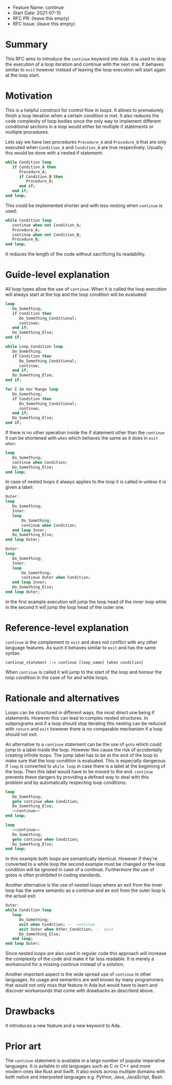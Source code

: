 - Feature Name: continue
- Start Date: 2021-07-15
- RFC PR: (leave this empty)
- RFC Issue: (leave this empty)

Summary
=======

This RFC aims to introduce the `continue` keyword into Ada. It is used to
stop the execution of a loop iteration and continue with the next one.
It behaves similar to `exit` however instead of leaving the loop execution
will start again at the loop start.

Motivation
==========

This is a helpful construct for control flow in loops. It allows to prematurely
finish a loop iteration when a certain condition is met. It also reduces the
code complexity of loop bodies since the only way to implement different
conditional sections in a loop would either be multiple if statements or multiple
procedures.

Lets say we have two procedures `Procedure_A` and `Procedure_B` that are only
executed when `Condition_A` and `Condition_B` are true respectively. Usually
this would be done with a nested if statement:

```Ada
while Condition loop
   if Condition_A then
      Procedure_A;
      if Condition_B then
         Procedure_B;
      end if;
   end if;
end loop;
```

This could be implemented shorter and with less nesting when `continue` is used:

```Ada
while Condition loop
   continue when not Condition_A;
   Procedure_A;
   continue when not Condition_B;
   Procedure_B;
end loop;
```
It reduces the length of the code without sacrificing its readability.

Guide-level explanation
=======================

All loop types allow the use of `continue`. When it is called the loop
execution will always start at the top and the loop condition will be
evaluated:

```Ada
loop
   Do_Something;
   if Condition then
      Do_Something_Conditional;
      continue;
   end if;
   Do_Something_Else;
end if;

while Loop_Condition loop
   Do_Something;
   if Condition then
      Do_Something_Conditional;
      continue;
   end if;
   Do_Something_Else;
end if;

for I in Var'Range loop
   Do_Something;
   if Condition then
      Do_Something_Conditional;
      continue;
   end if;
   Do_Something_Else;
end if;
```

If there is no other operation inside the if statement other than the
`continue` it can be shortened with `when` which behaves the same as
it does in `exit when`:

```Ada
loop
   Do_Something;
   continue when Condition;
   Do_Something_Else;
end loop;
```

In case of nested loops it always applies to the loop it is called in
unless it is given a label:

```Ada
Outer:
loop
   Do_Something;
   Inner:
   loop
       Do_Something;
       continue when Condition;
   end loop Inner;
   Do_Something_Else;
end loop Outer;

Outer:
loop
   Do_Something;
   Inner:
   loop
       Do_Something;
       continue Outer when Condition;
   end loop Inner;
   Do_Something_Else;
end loop Outer;
```

In the first example execution will jump the loop head of the inner loop
while in the second it will jump the loop head of the outer one.

Reference-level explanation
===========================

`continue` is the complement to `exit` and does not conflict with any other
language features. As such it behaves similar to `exit` and has the same syntax.

```
continue_statement ::= continue [loop_name] [when condition]
```

When `continue` is called it will jump to the start of the loop and honour the
loop condition in the case of for and while loops.

Rationale and alternatives
==========================

Loops can be structured in different ways, the most direct one being if statements.
However this can lead to complex nested structures. In subprograms and if a loop
should stop iterating this nesting can be reduced with `return` and `exit`
however there is no comparable mechanism if a loop should not exit.

An alternative to a `continue` statement can be the use of `goto` which could
jump to a label inside the loop. However this cause the risk of accidentally
creating infinite loops. The jump label has to be at the end of the loop to make
sure that the loop condition is evaluated. This is especially dangerous if `loop`
is converted to `while loop` in case there is a label at the beginning of the
loop. Then this label would have to be moved to the end. `continue` prevents
these dangers by providing a defined way to deal with this problem and by
automatically respecting loop conditions.

```Ada
loop
   Do_Something;
   goto continue when Condition;
   Do_Something_Else;
   <<continue>>
end loop;

loop
   <<continue>>
   Do_Something;
   goto continue when Condition;
   Do_Something_Else;
end loop;
```

In this example both loops are semantically identical. However if they're
converted to a while loop the second example must be changed or the loop condition
will be ignored in case of a continue.
Furthermore the use of gotos is often prohibited in coding standards.

Another alternative is the use of nested loops where an exit from the inner loop
has the same semantic as a continue and an exit from the outer loop is the actual exit:

```Ada
Outer:
while Condition loop
   loop
      Do_Something;
      exit when Condition; --  continue
      exit Outer when Other_Condition; --  exit
      Do_Something_Else;
   end loop;
end loop Outer;
```

Since nested loops are also used in regular code this approach will increase the
complexity of the code and make it far less readable. It is merely a workaround
for a missing continue instead of a solution.

Another important aspect is the wide spread use of `continue` in other languages.
Its usage and semantics are well known by many programmers that would not only
miss that feature in Ada but would have to learn and discover workarounds that
come with drawbacks as described above.

Drawbacks
=========

It introduces a new feature and a new keyword to Ada.

Prior art
=========

The `continue` statement is available in a large number of popular
imperative languages. It is avilable in old languages such as C or C++
and more modern ones like Rust and Swift. It also exists across multiple
domains with both native and interpreted languages e.g. Python, Java,
JavaScript, Bash.
